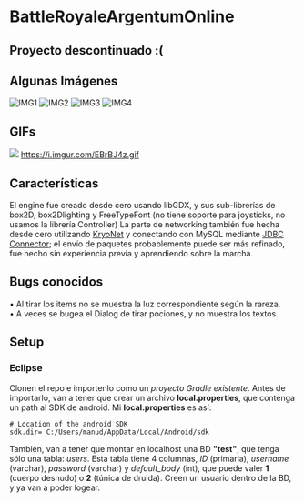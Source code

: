 # BattleRoyaleArgentumOnline
## Proyecto descontinuado :(
## Algunas Imágenes
![IMG1](https://i.imgur.com/xROUsFW.png)
![IMG2](https://i.imgur.com/4kCAmx8.png)
![IMG3](https://i.imgur.com/wbSfWC5.png)
![IMG4](https://i.imgur.com/F0DdoSB.png)

## GIFs
![](https://i.imgur.com/EBrBJ4z.gif)
https://i.imgur.com/EBrBJ4z.gif

## Características
El engine fue creado desde cero usando libGDX, y sus sub-librerías de box2D, box2Dlighting y FreeTypeFont (no tiene soporte para joysticks, no usamos la librería Controller)
La parte de networking también fue hecha desde cero utilizando [KryoNet](https://github.com/EsotericSoftware/kryonet) y conectando con MySQL mediante [JDBC Connector](https://dev.mysql.com/downloads/connector/j/5.1.html); el envío de paquetes probablemente puede ser más refinado, fue hecho sin experiencia previa y aprendiendo sobre la marcha.

## Bugs conocidos
• Al tirar los items no se muestra la luz correspondiente según la rareza.<br>
• A veces se bugea el Dialog de tirar pociones, y no muestra los textos.

## Setup
### Eclipse
Clonen el repo e importenlo como un *proyecto Gradle existente*. Antes de importarlo, van a tener que crear un archivo **local.properties**, que contenga un path al SDK de android.
Mi **local.properties** es así:

    # Location of the android SDK
    sdk.dir= C:/Users/manud/AppData/Local/Android/sdk

También, van a tener que montar en localhost una BD **"test"**, que tenga sólo una tabla: *users*. Esta tabla tiene 4 columnas, *ID* (primaria), *username* (varchar), *password* (varchar) y *default_body* (int), que puede valer **1** (cuerpo desnudo) o **2** (túnica de druida).
Creen un usuario dentro de la BD, y ya van a poder logear.



